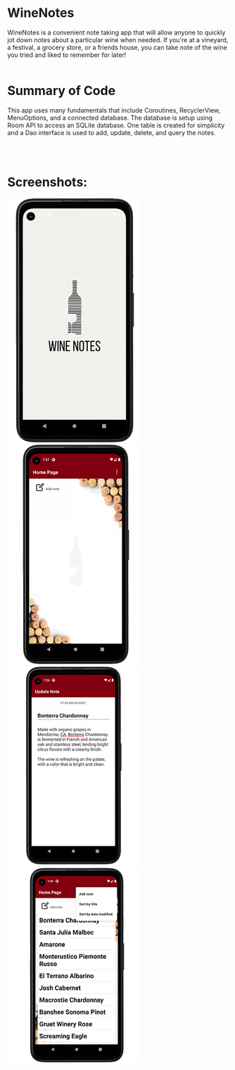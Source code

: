 # WineNotes 
WineNotes is a convenient note taking app that will allow anyone to quickly jot down notes
about a particular wine when needed. If you're at a vineyard, a festival, a grocery store, or a
friends house, you can take note of the wine you tried and liked to remember for later!
<br />
<br />

# Summary of Code
This app uses many fundamentals that include Coroutines, RecyclerView, MenuOptions, and a connected 
database. The database is setup using Room API to access an SQLite database. One table is created 
for simplicity and a Dao interface is used to add, update, delete, and query the notes. 

<br />
<br />

# Screenshots:
![Splash Screen](/screenshots/splash2.png?raw=true "Splash Screen")
<br />
![Home Screen](/screenshots/home.png?raw=true "Home Screen")
<br />
![Add Note](/screenshots/note.png?raw=true "Add Note")
<br />
![Home Menu](/screenshots/homemenu1.png?raw=true "Home Menu")
